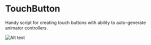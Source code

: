 # TouchButton
Handy script for creating touch buttons with ability to auto-generate animator controllers.

![Alt text](http://rebound.studio/receiveAnimator.png "Bacon")
